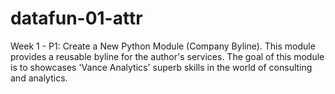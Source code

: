 # datafun-01-attr

Week 1 - P1: Create a New Python Module (Company Byline). This module provides a reusable byline for the author's services. The goal of this module is to showcases 'Vance Analytics' superb skills in the world of consulting and analytics.    
